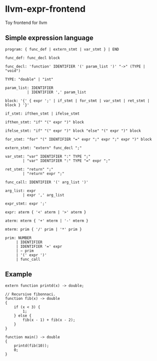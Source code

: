 # llvm-expr-frontend
Toy frontend for llvm

## Simple expression language
    program: { func_def | extern_stmt | var_stmt } | END

    func_def: func_decl block

    func_decl: 'function' IDENTIFIER '(' param_list ')' "->" (TYPE | "void")

    TYPE: "double" | "int"

    param_list: IDENTIFIER
              | IDENTIFIER ',' param_list

    block: '{' { expr ';' | if_stmt | for_stmt | var_stmt | ret_stmt | block } '}'

    if_stmt: ifthen_stmt | ifelse_stmt

    ifthen_stmt: "if" "(" expr ")" block

    ifelse_stmt: "if" "(" expr ")" block "else" "(" expr ")" block

    for_stmt: "for" "(" IDENTIFIER "=" expr ";" expr ";" expr ")" block

    extern_stmt: "extern" func_decl ";"

    var_stmt: "var" IDENTIFIER ":" TYPE ";"
            | "var" IDENTIFIER ":" TYPE "=" expr ";"

    ret_stmt: "return" ";"
            | "return" expr ";"

    func_call: IDENTIFIER '(' arg_list ')'

    arg_list: expr
            | expr ',' arg_list

    expr_stmt: expr ';'

    expr: aterm { '<' aterm | '>' aterm }

    aterm: mterm { '+' mterm | '-' mterm }

    mterm: prim { '/' prim | '*' prim }

    prim: NUMBER
         | IDENTIFIER
         | IDENTIFIER '=' expr
         | − prim
         | '(' expr ')'
         | func_call

## Example
    extern function printd(x) -> double;

    // Recursive fibonnaci.
    function fib(x) -> double
    {
        if (x < 3) {
            1;
        } else {
            fib(x - 1) + fib(x - 2);
        }
    }

    function main() -> double
    {
        printd(fib(10));
        0;
    }
